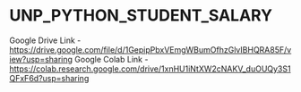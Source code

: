 # UNP_PYTHON_STUDENT_SALARY
Google Drive Link - https://drive.google.com/file/d/1GepipPbxVEmgWBumOfhzGlvIBHQRA85F/view?usp=sharing
Google Colab Link - https://colab.research.google.com/drive/1xnHU1iNtXW2cNAKV_duOUQy3S1QFxF6d?usp=sharing
